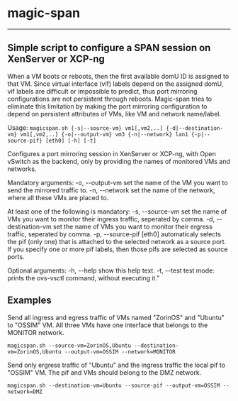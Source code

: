 # magic-span
---

## Simple script to configure a SPAN session on XenServer or XCP-ng

When a VM boots or reboots, then the first available domU ID is assigned to that VM. Since virtual interface (vif) labels depend on the assigned domU, vif labels are difficult or impossible to predict, thus port mirroring configurations are not persistent through reboots. Magic-span tries to eliminate this limitation by making the port mirroring configuration to depend on persistent attributes of VMs, like VM and network name/label.    

Usage: `magicspan.sh {-s|--source-vm} vm1[,vm2,..] {-d|--destination-vm} vm1[,vm2,..] {-o|--output-vm} vm3 {-n|--network} lan1 {-p|--source-pif} [eth0] [-h] [-t]`

Configures a port mirroring session in XenServer or XCP-ng, with Open vSwitch as the backend, only by providing the names of monitored VMs and networks.

Mandatory arguments:
    -o, --output-vm       set the name of the VM you want to send the
                          mirrored traffic to.
    -n, --network         set the name of the network, where all these
                          VMs are placed to.

At least one of the following is mandatory:
    -s, --source-vm          set the name of VMs you want to monitor their ingress traffic, 
                             seperated by comma.
    -d, --destination-vm     set the name of VMs you want to monitor their ergress traffic,
                             seperated by comma.
    -p, --source-pif [eth0]  automaticaly selects the pif (only one) that is attached to the
                             selected network as a source port. If you specify one or more pif
                             labels, then those pifs are selected as source ports. 

Optional arguments:	
    -h, --help              show this help text.
    -t, --test              test mode: prints the ovs-vsctl command, without executing it."


## Examples

Send all ingress and egress traffic of VMs named "ZorinOS" and "Ubuntu" to "OSSIM" VM. All three VMs have one interface that belongs to the MONITOR network.

    magicspan.sh --source-vm=ZorinOS,Ubuntu --destination-vm=ZorinOS,Ubuntu --output-vm=OSSIM --network=MONITOR
    
Send only ergress traffic of "Ubuntu" and the ingress traffic the local pif to "OSSIM" VM. The pif and VMs should belong to the DMZ network.    
    
    magicspan.sh --destination-vm=Ubuntu --source-pif --output-vm=OSSIM --network=DMZ
